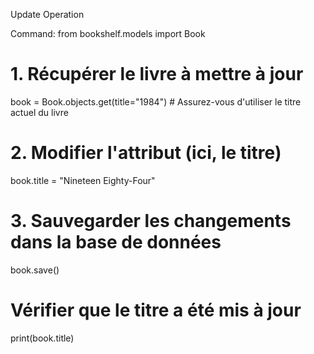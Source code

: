 Update Operation

Command:
from bookshelf.models import Book
# 1. Récupérer le livre à mettre à jour
book = Book.objects.get(title="1984") # Assurez-vous d'utiliser le titre actuel du livre
# 2. Modifier l'attribut (ici, le titre)
book.title = "Nineteen Eighty-Four"
# 3. Sauvegarder les changements dans la base de données
book.save()
# Vérifier que le titre a été mis à jour
print(book.title)